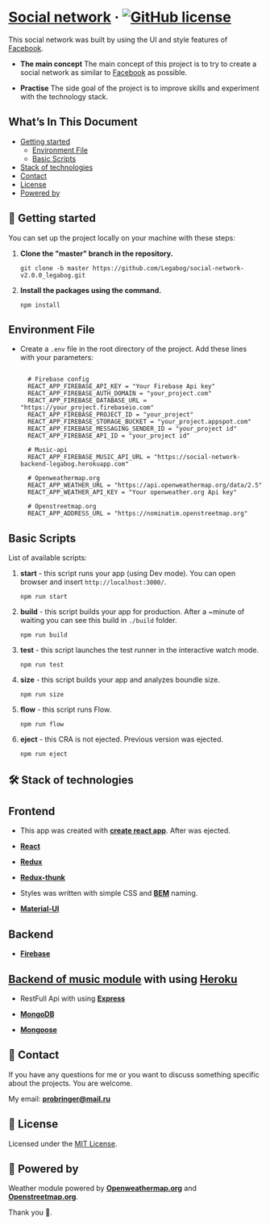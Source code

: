 # [Social network](https://social-network-legabog.web.app/) &middot; [![GitHub license](https://img.shields.io/badge/license-MIT-green.svg)](https://github.com/Legabog/social-network-v2.0.0_legabog/blob/master/LICENSE)

This social network was built by using the UI and style features of [Facebook](https://www.facebook.com/).

* **The main concept** The main concept of this project is to try to create a social network as similar to [Facebook](https://www.facebook.com/) as possible.

* **Practise** The side goal of the project is to improve skills and experiment with the technology stack.

## What’s In This Document

- [Getting started](#-getting-started)
  - [Environment File](#environment-file)
  - [Basic Scripts](#basic-scripts)
- [Stack of technologies](#%EF%B8%8F-stack-of-technologies)
- [Contact](#-contact)
- [License](#memo-license)
- [Powered by](#-powered-by)

## 🚀 Getting started

You can set up the project locally on your machine with these steps:

1. **Clone the "master" branch in the repository.**

   ```shell
   git clone -b master https://github.com/Legabog/social-network-v2.0.0_legabog.git

   ```
2. **Install the packages using the command.**
   ```shell
   npm install
   ```

## **Environment File**

- Create a `.env` file in the root directory of the project. Add these lines with your parameters:

  ```shell

    # Firebase config
    REACT_APP_FIREBASE_API_KEY = "Your Firebase Api key"
    REACT_APP_FIREBASE_AUTH_DOMAIN = "your_project.com"
    REACT_APP_FIREBASE_DATABASE_URL = "https://your_project.firebaseio.com"
    REACT_APP_FIREBASE_PROJECT_ID = "your_project"
    REACT_APP_FIREBASE_STORAGE_BUCKET = "your_project.appspot.com"
    REACT_APP_FIREBASE_MESSAGING_SENDER_ID = "your_project id"
    REACT_APP_FIREBASE_API_ID = "your_project id"

    # Music-api
    REACT_APP_FIREBASE_MUSIC_API_URL = "https://social-network-backend-legabog.herokuapp.com"

    # Openweathermap.org
    REACT_APP_WEATHER_URL = "https://api.openweathermap.org/data/2.5"
    REACT_APP_WEATHER_API_KEY = "Your openweather.org Api key"

    # Openstreetmap.org
    REACT_APP_ADDRESS_URL = "https://nominatim.openstreetmap.org"
    ```
## **Basic Scripts**

List of available scripts:

1. **start** - this script runs your app (using Dev mode). You can open browser and insert `http://localhost:3000/`.

   ```shell
   npm run start

   ```
2. **build** - this script builds your app for production. After a ~minute of waiting you can see this build in `./build` folder.

   ```shell
   npm run build
   ```
3. **test** - this script launches the test runner in the interactive watch mode.

   ```shell
   npm run test

   ```
4. **size** - this script builds your app and analyzes boundle size.

   ```shell
   npm run size
   ```   
5. **flow** - this script runs Flow.

   ```shell
   npm run flow
   ```   
6. **eject** - this CRA is not ejected. Previous version was ejected.

   ```shell
   npm run eject
   ```
## 🛠️ Stack of technologies

## Frontend

* This app was created with **[create react app](https://create-react-app.dev/)**. After was ejected.

* **[React](https://reactjs.org/)**

* **[Redux](https://redux.js.org/)**

* **[Redux-thunk](https://github.com/reduxjs/redux-thunk)**

* Styles was written with simple CSS and **[BEM](https://ru.bem.info/)** naming.

* **[Material-UI](https://material-ui.com/)**

## Backend

* **[Firebase](https://firebase.google.com/)**

## [Backend of music module](https://social-network-backend-legabog.herokuapp.com/) with using **[Heroku](https://www.heroku.com/)**

* RestFull Api with using **[Express](https://expressjs.com/)**

* **[MongoDB](https://www.mongodb.com/)**

* **[Mongoose](https://mongoosejs.com/)**

## 📧 Contact

If you have any questions for me or you want to discuss something specific about the projects. You are welcome.

My email: **[probringer@mail.ru](mailto:probringer@mail.ru)**

## :memo: License

Licensed under the [MIT License](./LICENSE).

## 💜 Powered by

Weather module powered by **[Openweathermap.org](https://openweathermap.org/)** and **[Openstreetmap.org](https://www.openstreetmap.org/)**.

Thank you 🙏.
   
